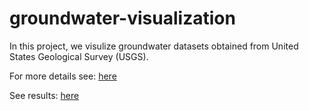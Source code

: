 # groundwater-visualization

In this project, we visulize groundwater datasets obtained from United States Geological Survey (USGS). 

For more details see: [here](https://github.com/moslehi/groundwater-visualization/blob/master/depletion-rates-visualization.ipynb)

See results: [here](https://cdn.rawgit.com/moslehi/groundwater-visualization/master/output-depletion.html) 
